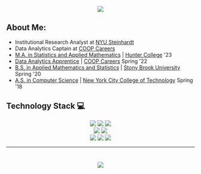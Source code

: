 <p align='center'>
<img src="https://readme-typing-svg.herokuapp.com?size=30&duration=4000&color=F73C79&center=true&width=500&height=100&lines=I'm+Reina+Li;%40reinarin">
</p>

## About Me:
- Institutional Research Analyst at [NYU Steinhardt](https://steinhardt.nyu.edu/)
- Data Analytics Captain at [COOP Careers](https://coopcareers.org/)
- [M.A. in Statistics and Applied Mathematics](http://math.hunter.cuny.edu/graduate.shtml#statappmath) | [Hunter College](https://hunter.cuny.edu) '23
- [Data Analytics Apprentice](https://coopcareers.org/data-analytics) | [COOP Careers](https://coopcareers.org/) Spring '22
- [B.S. in Applied Mathematics and Statistics](https://www.stonybrook.edu/commcms/ams/undergraduate/) | [Stony Brook University](https://www.stonybrook.edu/) Spring '20
- [A.S. in Computer Science](https://www.citytech.cuny.edu/mathematics/computer-science-as.aspx) | [New York City College of Technology](https://www.citytech.cuny.edu/) Spring '18
<!--- - **Certifications:**
  - [Google Data Analytics Specialization](https://coursera.org/verify/professional-cert/YS75PTQNW73X)
  - [Google Analytics Individual Qualification](https://skillshop.exceedlms.com/student/award/i5SVfSwnF7AHiqoekkjHpKp3) --->
      
## Technology Stack 💻
<p align="center">
<img src="https://img.shields.io/badge/R-%23276DC3.svg?style=for-the-badge&logo=r&logoColor=white">
<img src="https://img.shields.io/badge/RStudio-%2375AADB.svg?style=for-the-badge&logo=rstudio&logoColor=white">
<img src="https://img.shields.io/badge/Markdown-%23000000.svg?style=for-the-badge&logo=markdown&logoColor=white">
<br>
<img src="https://img.shields.io/badge/Tableau-%23E97627.svg?style=for-the-badge&logo=tableau&logoColor=white">
<!--- <img src="https://img.shields.io/badge/Python-%233776AB.svg?style=for-the-badge&logo=python&logoColor=white"> --->
<!--- <img src="https://img.shields.io/badge/Microsoft%20Word-%232B579A.svg?style=for-the-badge&logo=microsoftword&logoColor=white">
<img src="https://img.shields.io/badge/Microsoft%20PowerPoint-%23B7472A.svg?style=for-the-badge&logo=microsoftpowerpoint&logoColor=white"> --->
<!--- <img src="https://img.shields.io/badge/Google%20Sheets-%2334A853.svg?style=for-the-badge&logo=googlesheets&logoColor=white"> --->
<!--- <img src="https://img.shields.io/badge/Microsoft%20Excel-%23217346.svg?style=for-the-badge&logo=microsoftexcel&logoColor=white"> --->
<!--- <img src="https://img.shields.io/badge/Google%20Analytics-%23E37400.svg?style=for-the-badge&logo=googleanalytics&logoColor=white"> --->
<img src="https://img.shields.io/badge/SQLite-%23003B57.svg?style=for-the-badge&logo=sqlite&logoColor=white">
<!--- <img src="https://img.shields.io/badge/Oracle-%23F80000.svg?style=for-the-badge&logo=oracle&logoColor=white">
<img src="https://img.shields.io/badge/MySQL-%234479A1.svg?style=for-the-badge&logo=oracle&logoColor=white">
<img src="https://img.shields.io/badge/Microsoft%20Access-%23A4373A.svg?style=for-the-badge&logo=microsoftaccess&logoColor=white"> --->
<br>
<img src="https://img.shields.io/badge/Slack-%234A154B.svg?style=for-the-badge&logo=slack&logoColor=white">
<img src="https://img.shields.io/badge/Zoom-%232D8CFF.svg?style=for-the-badge&logo=zoom&logoColor=white">
<img src="https://img.shields.io/badge/Asana-%23273347.svg?style=for-the-badge&logo=asana&logoColor=white">
<!--- <img src="https://img.shields.io/badge/Google%20Meet-%2300897B.svg?style=for-the-badge&logo=googlemeet&logoColor=white">
<img src="https://img.shields.io/badge/Microsoft%20Teams-%236264A7.svg?style=for-the-badge&logo=microsoftteams&logoColor=white"> --->
</p>

----------

<h1 align="center">
<a href="https://www.linkedin.com/in/reina-li/" target="_blank"><img src="https://img.shields.io/badge/Connect%20with%20me%20on%20LinkedIn-%230A66C2.svg?style=for-the-badge&logo=linkedin&logoColor=white"></a> 
</h1>
